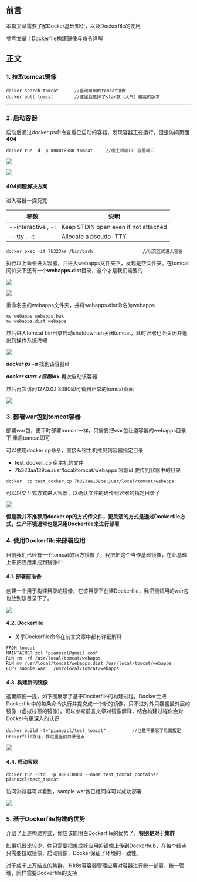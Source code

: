 ## 前言

本篇文章需要了解Docker基础知识，以及Dockerfile的使用

参考文章：[Dockerfile构建镜像与命令详解](https://blog.csdn.net/matrixZCL/article/details/109438430)

## 正文

### 1. 拉取tomcat镜像

```shell
docker search tomcat      //查询可用的tomcat镜像
docker pull tomcat        //这里我选择了star数（人气）最高的版本
```

***



### 2. 启动容器

启动后通过docker ps命令查看已启动的容器，发现容器正在运行，但是访问页面**404**

```shell
docker run -d -p 8080:8080 tomcat     //宿主机端口：容器端口
```

![](https://superzcl.oss-cn-shanghai.aliyuncs.com/PicGo/20201101183630.png)

![](https://superzcl.oss-cn-shanghai.aliyuncs.com/PicGo/20201101183518.png)

#### 404问题解决方案

进入容器一探究竟

| 参数               | 说明                                 |
| ------------------ | ------------------------------------ |
| --interactive , -i | Keep STDIN open even if not attached |
| --tty , -t         | Allocate a pseudo-TTY                |

```shell
docker exec -it 7b323aa /bin/bash					//以交互式进入容器
```

执行以上命令进入容器，并进入webapps文件夹下，发现是空文件夹。在tomcat问价夹下还有一个**webapps.dist**目录，这个才是我们需要的

![](https://superzcl.oss-cn-shanghai.aliyuncs.com/PicGo/20201101202723.png)

![](https://superzcl.oss-cn-shanghai.aliyuncs.com/PicGo/20201101202757.png)



重命名空的webapps文件夹，并将webapps.dist命名为webapps

```shell
mv webapps webapps.bak
mv webapps.dist webapps
```



然后进入tomcat bin目录启动shutdown.sh关闭tomcat，此时容器也会关闭并退出到操作系统终端

![](https://superzcl.oss-cn-shanghai.aliyuncs.com/PicGo/20201101203256.png)



***docker ps -a***	找到该容器id

***docker start <容器id>***   再次启动该容器

然后再次访问127.0.0.1:8080即可看到正常的tomcat页面

![](https://superzcl.oss-cn-shanghai.aliyuncs.com/PicGo/20201101203858.png)



### 3. 部署war包到tomcat容器

部署war包，更平时部署tomcat一样，只需要把war包让道容器的webapps目录下,重启tomcat即可

可以使用docker cp命令，直接从宿主机拷贝到容器指定目录

* test_docker_cp 宿主机的文件
* 7b323aa139ce:/usr/local/tomcat/webapps     容器id:要传到容器中的目录

```shell
docker  cp test_docker_cp 7b323aa139ce:/usr/local/tomcat/webapps
```

可以以交互式方式进入容器，以确认文件的确传到容器的指定目录了

![](https://superzcl.oss-cn-shanghai.aliyuncs.com/PicGo/20201101210610.png)

**但是我并不推荐用docker cp的方式传文件，更灵活的方式是通过Dockerfile方式，生产环境通常也是采用Dockerfile来进行部署**



### 4. 使用Dockerfile来部署应用

目前我们已经有一个tomcat的官方镜像了，我把把这个当作基础镜像，在此基础上来把应用集成到镜像中

#### 4.1. 部署前准备

创建一个用于构建目录的镜像，在该目录下创建Dockerfile，我把测试用的war包也放到该目录下了。

![](https://superzcl.oss-cn-shanghai.aliyuncs.com/PicGo/20201101211848.png)

#### 4.2. Dockerfile

* 关乎Dockerfile命令在前言文章中都有详细解释

```shell
FROM tomcat																															
MAINTAINER zcl "pianozcl@gmail.com"
RUN rm -rf /usr/local/tomcat/webapps
RUN mv /usr/local/tomcat/webapps.dist /usr/local/tomcat/webapps
COPY sample.war   /usr/local/tomcat/webapps
```

#### 4.3. 构建新的镜像

这里顺便一提，如下图展示了基于Dockerfile的构建过程，Docker会把Dockerfile中的每条命令执行并提交成一个新的镜像，只不过对外只暴露最外层的镜像（虚拟栈顶的镜像）。可以参考前言文章对镜像解释，结合构建过程你会对Docker有更深入的认识

```shell
docker build -t="pianozcl/test_tomcat" .		//注意不要忘了后面指定Dockerfile路径，我这里当前目录是点
```

![](https://superzcl.oss-cn-shanghai.aliyuncs.com/PicGo/20201101212716.png)



#### 4.4. 启动容器

```shell
docker run -itd  -p 8080:8080 --name test_tomcat_container pianozcl/test_tomcat
```

访问浏览器可以看到，sample.war包已经同样可以成功部署

![](https://superzcl.oss-cn-shanghai.aliyuncs.com/PicGo/20201101213318.png)



### 5. 基于Dockerfile构建的优势

介绍了上述构建方式，你应该能明白Dockerfile的优势了，**特别是对于集群**

如果机器比较少，你只需要把集成好应用的镜像上传到Dockerhub，在每个结点只需要拉取镜像，启动镜像，Docker保证了环境的一致性。

对于成千上万结点的集群，有k8s等容器管理应用对容器进行统一部署，统一管理，同样需要Dockerfile的支持

